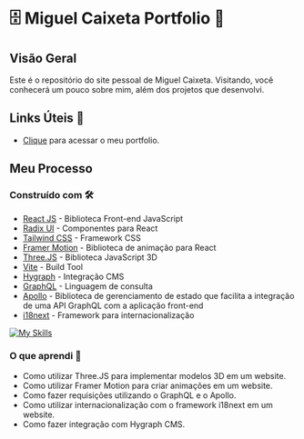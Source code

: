 # 🗄️ Miguel Caixeta Portfolio 💼

## Visão Geral

Este é o repositório do site pessoal de Miguel Caixeta. Visitando, você conhecerá um pouco sobre mim, além dos projetos que desenvolvi.

## Links Úteis 🔗

- [Clique](https://miguelcaixeta.pages.dev) para acessar o meu portfolio.

## Meu Processo

### Construído com 🛠️

- [React JS](https://react.dev) - Biblioteca Front-end JavaScript
- [Radix UI](https://www.radix-ui.com) - Componentes para React
- [Tailwind CSS](https://tailwindcss.com) - Framework CSS
- [Framer Motion](https://www.framer.com/motion/) - Biblioteca de animação para React
- [Three.JS](https://threejs.org) - Biblioteca JavaScript 3D
- [Vite](https://vitejs.dev) - Build Tool
- [Hygraph](https://hygraph.com) - Integração CMS
- [GraphQL](https://graphql.org) - Linguagem de consulta
- [Apollo](https://www.apollographql.com) - Biblioteca de gerenciamento de estado que facilita a integração de uma API GraphQL com a aplicação front-end
- [i18next](https://www.i18next.com) - Framework para internacionalização

[![My Skills](https://skillicons.dev/icons?i=react,tailwind,threejs,vite,graphql,apollo)](https://skillicons.dev)

### O que aprendi 📝

- Como utilizar Three.JS para implementar modelos 3D em um website.
- Como utilizar Framer Motion para criar animações em um website.
- Como fazer requisições utilizando o GraphQL e o Apollo.
- Como utilizar internacionalização com o framework i18next em um website.
- Como fazer integração com Hygraph CMS.
